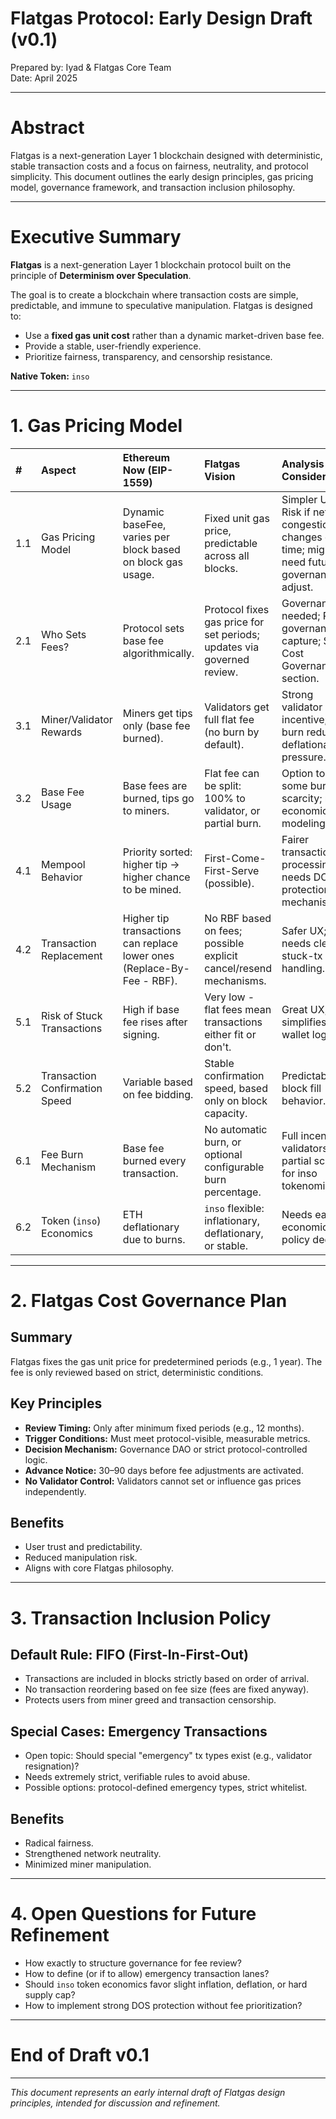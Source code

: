 # Flatgas Protocol: Early Design Draft (v0.1)

Prepared by: Iyad & Flatgas Core Team  
Date: April 2025

---

# Abstract

Flatgas is a next-generation Layer 1 blockchain designed with deterministic, stable transaction costs and a focus on fairness, neutrality, and protocol simplicity. This document outlines the early design principles, gas pricing model, governance framework, and transaction inclusion philosophy.

---

# Executive Summary

**Flatgas** is a next-generation Layer 1 blockchain protocol built on the principle of **Determinism over Speculation**.

The goal is to create a blockchain where transaction costs are simple, predictable, and immune to speculative manipulation. 
Flatgas is designed to:
- Use a **fixed gas unit cost** rather than a dynamic market-driven base fee.
- Provide a stable, user-friendly experience.
- Prioritize fairness, transparency, and censorship resistance.

**Native Token:** `inso`

---

# 1. Gas Pricing Model

| # | Aspect | Ethereum Now (EIP-1559) | Flatgas Vision | Analysis & Considerations |
|:--|:-------|:-------------------------|:---------------|:--------------------------|
| 1.1 | Gas Pricing Model | Dynamic baseFee, varies per block based on block gas usage. | Fixed unit gas price, predictable across all blocks. | Simpler UX; Risk if network congestion changes over time; might need future governance to adjust. |
| 2.1 | Who Sets Fees? | Protocol sets base fee algorithmically. | Protocol fixes gas price for set periods; updates via governed review. | Governance needed; Risk of governance capture; See Cost Governance section. |
| 3.1 | Miner/Validator Rewards | Miners get tips only (base fee burned). | Validators get full flat fee (no burn by default). | Strong validator incentive; no burn reduces deflationary pressure. |
| 3.2 | Base Fee Usage | Base fees are burned, tips go to miners. | Flat fee can be split: 100% to validator, or partial burn. | Option to keep some burn for scarcity; needs economic modeling. |
| 4.1 | Mempool Behavior | Priority sorted: higher tip -> higher chance to be mined. | First-Come-First-Serve (possible). | Fairer transaction processing; needs DOS protection mechanisms. |
| 4.2 | Transaction Replacement | Higher tip transactions can replace lower ones (Replace-By-Fee - RBF). | No RBF based on fees; possible explicit cancel/resend mechanisms. | Safer UX; needs clear stuck-tx handling. |
| 5.1 | Risk of Stuck Transactions | High if base fee rises after signing. | Very low - flat fees mean transactions either fit or don't. | Great UX; simplifies wallet logic. |
| 5.2 | Transaction Confirmation Speed | Variable based on fee bidding. | Stable confirmation speed, based only on block capacity. | Predictable, fair block fill behavior. |
| 6.1 | Fee Burn Mechanism | Base fee burned every transaction. | No automatic burn, or optional configurable burn percentage. | Full incentive to validators or partial scarcity for inso tokenomics. |
| 6.2 | Token (`inso`) Economics | ETH deflationary due to burns. | `inso` flexible: inflationary, deflationary, or stable. | Needs early economic policy decision. |

---

# 2. Flatgas Cost Governance Plan

## Summary
Flatgas fixes the gas unit price for predetermined periods (e.g., 1 year). The fee is only reviewed based on strict, deterministic conditions.

## Key Principles
- **Review Timing:** Only after minimum fixed periods (e.g., 12 months).
- **Trigger Conditions:** Must meet protocol-visible, measurable metrics.
- **Decision Mechanism:** Governance DAO or strict protocol-controlled logic.
- **Advance Notice:** 30–90 days before fee adjustments are activated.
- **No Validator Control:** Validators cannot set or influence gas prices independently.

## Benefits
- User trust and predictability.
- Reduced manipulation risk.
- Aligns with core Flatgas philosophy.

---

# 3. Transaction Inclusion Policy

## Default Rule: FIFO (First-In-First-Out)

- Transactions are included in blocks strictly based on order of arrival.
- No transaction reordering based on fee size (fees are fixed anyway).
- Protects users from miner greed and transaction censorship.

## Special Cases: Emergency Transactions

- Open topic: Should special "emergency" tx types exist (e.g., validator resignation)?
- Needs extremely strict, verifiable rules to avoid abuse.
- Possible options: protocol-defined emergency types, strict whitelist.

## Benefits
- Radical fairness.
- Strengthened network neutrality.
- Minimized miner manipulation.

---

# 4. Open Questions for Future Refinement

- How exactly to structure governance for fee review?
- How to define (or if to allow) emergency transaction lanes?
- Should `inso` token economics favor slight inflation, deflation, or hard supply cap?
- How to implement strong DOS protection without fee prioritization?

---

# End of Draft v0.1

---

*This document represents an early internal draft of Flatgas design principles, intended for discussion and refinement.*
